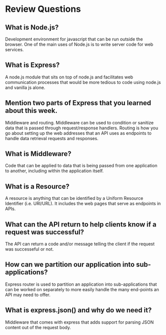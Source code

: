 # Review Questions

## What is Node.js?

Development environment for javascript that can be run outside the browser. One of the main uses
of Node.js is to write server code for web services. 

## What is Express?

A node.js module that sits on top of node.js and facilitates web communication processes that would be more tedious to code using node.js and vanilla js alone. 

## Mention two parts of Express that you learned about this week.

Middleware and routing. Middleware can be used to condition or sanitize data that is passed through request/response handlers. Routing is how you go about setting up the web addresses that an API uses as endpoints to handle data retrieval requests and responses.

## What is Middleware?

Code that can be applied to data that is being passed from one application to another, including within the application itself. 

## What is a Resource?

A resource is anything that can be identified by a Uniform Resource Identifier (i.e. URI/URL). It includes the web pages that serve as endpoints in APIs. 

## What can the API return to help clients know if a request was successful?

The API can return a code and/or message telling the client if the request was successeful or not. 

## How can we partition our application into sub-applications?

Express router is used to partition an application into sub-applications that can be worked on separately to more easily handle the many end-points an API may need to offer. 

## What is express.json() and why do we need it?

Middleware that comes with express that adds support for parsing JSON content out of the request body. 
